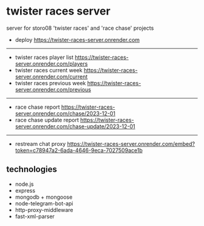 # twister races server

server for storo08 'twister races' and 'race chase' projects
- deploy https://twister-races-server.onrender.com

---

+ twister races player list https://twister-races-server.onrender.com/players
+ twister races current week https://twister-races-server.onrender.com/current
+ twister races previous week https://twister-races-server.onrender.com/previous

---

+ race chase report https://twister-races-server.onrender.com/chase/2023-12-01
+ race chase update report https://twister-races-server.onrender.com/chase-update/2023-12-01

---

+ restream chat proxy https://twister-races-server.onrender.com/embed?token=c78947a2-6ada-4646-9eca-7027509ace1b

## technologies
+ node.js
+ express
+ mongodb + mongoose
+ node-telegram-bot-api
+ http-proxy-middleware
+ fast-xml-parser
